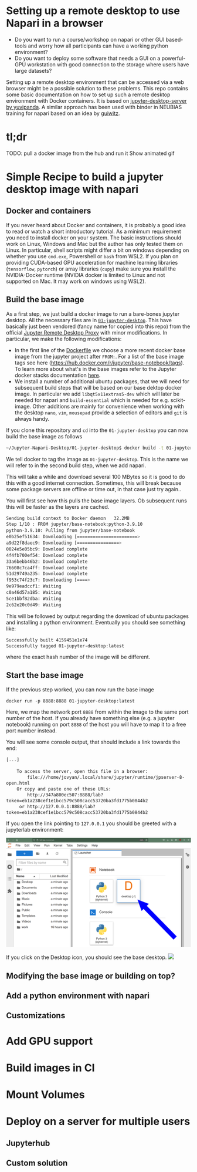 # Setting up a remote desktop to use Napari in a browser

* Do you want to run a course/workshop on napari or other GUI based-tools and worry how all participants can have a working python environment?
* Do you want to deploy some software that needs a GUI on a powerful-GPU workstation with good connection to the storage where users have large datasets?

Setting up a remote desktop environment that can be accessed via a web browser might be a possible solution to these problems.
This repo contains some basic documentation on how to set up such a remote desktop environment with Docker containers. It is based on 
[jupyter-desktop-server by yuvipanda](https://github.com/yuvipanda/jupyter-desktop-server). A similar approach has been used with binder in NEUBIAS training for napari based on an idea by [guiwitz](https://github.com/guiwitz/).

# tl\;dr 

TODO: pull a docker image from the hub and run it
Show animated gif

# Simple Recipe to build a jupyter desktop image with napari

## Docker and containers

If you never heard about Docker and containers, it is probably a good idea to read or watch a short introductory tutorial.
As a minimum requirement you need to install docker on your system. The basic instructions should work on Linux, Windows and Mac but the author has only tested them on Linux. In particular, shell scripts might differ a bit on windows depending on whether you use `cmd.exe`, Powershell or `bash` from WSL2. 
If you plan on providing CUDA-based GPU acceleration for machine learning libraries (`tensorflow`, `pytorch`) or array libraries (`cupy`) make sure you install the NVIDIA-Docker runtime (NVIDIA docker is limited to Linux and not supported on Mac. It may work on windows using WSL2).

## Build the base image

As a first step, we just build a docker image to run a bare-bones jupyter desktop. All the necessary files are in [`01-jupyter-desktop`](./01-jupyter-desktop). This have basically just been vendored (fancy name for copied into this repo) from the official [Jupyter Remote Desktop Proxy](https://github.com/jupyterhub/jupyter-remote-desktop-proxy) with minor modifications. 
In particular, we make the following modifications:
* In the first line of the [Dockerfile](./01-jupyter-desktop/Dockerfile) we choose a more recent docker base image from the jupyter project after `FROM:`. For a list of the base image tags see here (https://hub.docker.com/r/jupyter/base-notebook/tags). To learn more about what's in the base images refer to the Jupyter docker stacks documentation [here](https://jupyter-docker-stacks.readthedocs.io/en/latest/using/selecting.html).
* We install a number of additional ubuntu packages, that we will need for subsequent build steps that will be based on our base dektop docker image. In particular we add  `libqt5x11extras5-dev` which will later be needed for napari and  `build-essential` which is needed for e.g. scikit-image. Other additions are mainly for convenience when working with the desktop `nano`, `vim`, `mousepad` provide a selection of editors and `git` is always handy. 

If you clone this repository and `cd` into the `01-jupyter-desktop` you can now build the base image as follows 
```sh
~/Jupyter-Napari-Desktop/01-jupyter-desktop$ docker build -t 01-jupyter-desktop .
```
We tell docker to tag the image as `01-jupyter-desktop`. This is the name we will refer to in the second build step, when we add napari.

This will take a while and download several 100 MBytes so it is good to do this with a good internet connection. Sometimes, this will break because some package servers are offline or time out, in that case just try again..

You will first see how this pulls the base image layers. Ob subsequent runs this will be faster as the layers are cached.

```sh
Sending build context to Docker daemon   32.2MB
Step 1/10 : FROM jupyter/base-notebook:python-3.9.10
python-3.9.10: Pulling from jupyter/base-notebook
e0b25ef51634: Downloading [=======================>                           ]  13.23MB/28.57MB
a9d22f8daec9: Downloading [================>                                  ]  11.52MB/34.84MB
0024e5e05bc9: Download complete 
4f4fb700ef54: Download complete 
33a6bebb46b2: Download complete 
76608c7ca4ff: Download complete 
51d29749a235: Download complete 
f953c74f23c7: Downloading [====>                                              ]  8.571MB/89.48MB
9e979eadccf1: Waiting 
c0a46d57a185: Waiting 
5ce1bbf82dba: Waiting 
2c62e20c0d49: Waiting 
```

This will be followed by output regarding the download of ubuntu packages and installing a python environment.
Eventually you should see something like:

```
Successfully built 4159451e1e74
Successfully tagged 01-jupyter-desktop:latest
```
where the exact hash number of the image will be different.


## Start the base image

If the previous step worked, you can now run the base image

```
docker run -p 8888:8888 01-jupyter-desktop:latest 
```

Here, we map the network port `8888` from within the image to the same port number of the host. 
If you already have something else (e.g. a jupyter notebook) running on port `8888` of the host you will have to map
it to a free port number instead.

You will see some console output, that should include a link towards the end:

```
[...]

    To access the server, open this file in a browser:
        file:///home/jovyan/.local/share/jupyter/runtime/jpserver-8-open.html
    Or copy and paste one of these URLs:
        http://347a800ec507:8888/lab?token=eb1a238cef1e1bcc579c508cacc53720ba3fd1775b0844b2
     or http://127.0.0.1:8888/lab?token=eb1a238cef1e1bcc579c508cacc53720ba3fd1775b0844b2

```
If you open the link pointing to  `127.0.0.1` you should be greeted with a jupyterlab environment:

![](./illustrations/jupyterlab_start.png)

If you click on the Desktop icon, you should see the base desktop.
![](./illustrations/base_desktop)




## Modifying the base image or building on top?

## Add a python environment with napari

## Customizations


# Add GPU support

# Build images in CI

# Mount Volumes


# Deploy on a server for multiple users

## Jupyterhub


## Custom solution